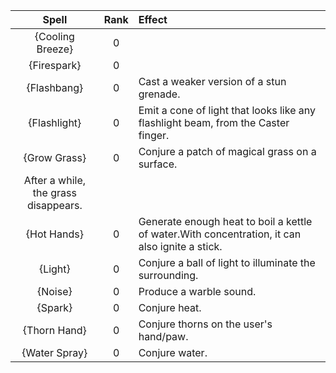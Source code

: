 | **Spell** | **Rank** | **Effect** |
|:--------:|:------:|:--------|
|{Cooling Breeze}| 0 ||
|{Firespark}| 0 ||
|{Flashbang}| 0 |Cast a weaker version of a stun grenade.|
|{Flashlight}| 0 |Emit a cone of light that looks like any flashlight beam, from the Caster finger.|
|{Grow Grass}| 0 |Conjure a patch of magical grass on a surface.
After a while, the grass disappears.|
|{Hot Hands}| 0 |Generate enough heat to boil a kettle of water.With concentration, it can also ignite a stick.|
|{Light}| 0 |Conjure a ball of light to illuminate the surrounding.|
|{Noise}| 0 |Produce a warble sound.|
|{Spark}| 0 |Conjure heat.|
|{Thorn Hand}| 0 |Conjure thorns on the user's hand/paw.|
|{Water Spray}| 0 |Conjure water.|
